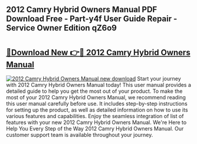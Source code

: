 ## 2012 Camry Hybrid Owners Manual PDF Download Free - Part-y4f User Guide Repair - Service Owner Edition qZ6o9

# <h2><a href="http://bc36839.oget.top/?id=2012+Camry+Hybrid+Owners+Manual">🔗Download New 👉🔴 2012 Camry Hybrid Owners Manual</a></h2>

[![2012 Camry Hybrid Owners Manual new download](https://i.imgur.com/5g1atiW.png)](http://bc36839.oget.top/?id=2012+Camry+Hybrid+Owners+Manual)
Start your journey with 2012 Camry Hybrid Owners Manual today! This user manual provides a detailed guide to help you get the most out of your product. To make the most of your 2012 Camry Hybrid Owners Manual, we recommend reading this user manual carefully before use. It includes step-by-step instructions for setting up the product, as well as detailed information on how to use its various features and capabilities. Enjoy the seamless integration of list of features with your new 2012 Camry Hybrid Owners Manual. We're Here to Help You Every Step of the Way 2012 Camry Hybrid Owners Manual. Our customer support team is available throughout your journey.
